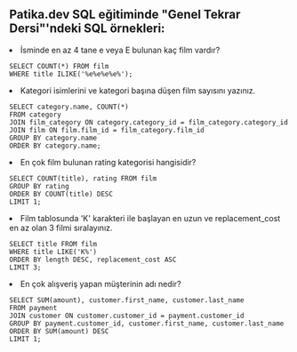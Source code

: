 Patika.dev SQL eğitiminde "Genel Tekrar Dersi"'ndeki SQL örnekleri:
--
<li>İsminde en az 4 tane e veya E bulunan kaç film vardır?</li>

```
SELECT COUNT(*) FROM film
WHERE title ILIKE('%e%e%e%e%');
```

<li>Kategori isimlerini ve kategori başına düşen film sayısını yazınız.</li>

```
SELECT category.name, COUNT(*) 
FROM category
JOIN film_category ON category.category_id = film_category.category_id
JOIN film ON film.film_id = film_category.film_id
GROUP BY category.name
ORDER BY category.name;
```

<li>En çok film bulunan rating kategorisi hangisidir?</li>

```
SELECT COUNT(title), rating FROM film
GROUP BY rating
ORDER BY COUNT(title) DESC
LIMIT 1;
```

<li>Film tablosunda 'K' karakteri ile başlayan en uzun ve replacement_cost en az olan 3 filmi sıralayınız.</li>

```
SELECT title FROM film
WHERE title LIKE('K%')
ORDER BY length DESC, replacement_cost ASC
LIMIT 3;
```

<li> En çok alışveriş yapan müşterinin adı nedir?</li>

```
SELECT SUM(amount), customer.first_name, customer.last_name
FROM payment
JOIN customer ON customer.customer_id = payment.customer_id
GROUP BY payment.customer_id, customer.first_name, customer.last_name
ORDER BY SUM(amount) DESC
LIMIT 1;
```
